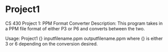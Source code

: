 # Project1
CS 430 Project 1: PPM Format Converter
Description:
This program takes in a PPM file format of either P3 or P6 and converts between the two.

Usage:
Project1 {} inputfilename.ppm outputfilename.ppm
where {} is either 3 or 6 depending on the conversion desired.
